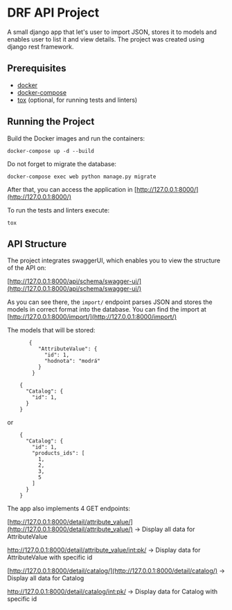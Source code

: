# DRF API Project

A small django app that let's user to import JSON, stores it to models and enables user to list it and view details. The project
was created using django rest framework.

## Prerequisites
- [docker](https://docs.docker.com/engine/install/)
- [docker-compose](https://docker-docs.netlify.app/compose/install/#install-compose)
- [tox](https://pypi.org/project/tox/#description) (optional, for running tests and linters)

## Running the Project
Build the Docker images and run the containers:

`docker-compose up -d --build`

Do not forget to migrate the database:

`docker-compose exec web python manage.py migrate`

After that, you can access the application in [http://127.0.0.1:8000/](http://127.0.0.1:8000/)

To run the tests and linters execute:

`tox`

## API Structure

The project integrates swaggerUI, which enables you to view the structure of the API on:

[http://127.0.0.1:8000/api/schema/swagger-ui/](http://127.0.0.1:8000/api/schema/swagger-ui/)

As you can see there, the `import/` endpoint parses JSON and stores the models in correct format into
the database. You can find the import at [http://127.0.0.1:8000/import/](http://127.0.0.1:8000/import/)

The models that will be stored: 

```
       {
	      "AttributeValue": {
		    "id": 1,
		    "hodnota": "modrá"
	      }
	    }
```
```
    {
      "Catalog": {
        "id": 1,
      }
    }
```
or 
```
    {
      "Catalog": {
        "id": 1,
        "products_ids": [
          1,
          2,
          3,
          5
        ]
      }
    }
```

The app also implements 4 GET endpoints:

[http://127.0.0.1:8000/detail/attribute_value/](http://127.0.0.1:8000/detail/attribute_value/) -> Display all data for AttributeValue

[http://127.0.0.1:8000/detail/attribute_value/<int:pk>/](http://127.0.0.1:8000/detail/attribute_value/<int:pk>/) -> Display data for AttributeValue with specific id 

[http://127.0.0.1:8000/detail/catalog/](http://127.0.0.1:8000/detail/catalog/) -> Display all data for Catalog

[http://127.0.0.1:8000/detail/catalog/<int:pk>/](http://127.0.0.1:8000/detail/catalog/<int:pk>/) -> Display data for Catalog with specific id 